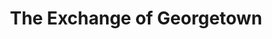 ---
title: "The Exchange of Georgetown"
url: /georgetown/the-exchange-of-georgetown/
shop: Kleidung
---